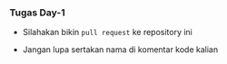 ### Tugas Day-1

* Silahakan bikin `pull request` ke repository ini

* Jangan lupa sertakan nama di komentar kode kalian


